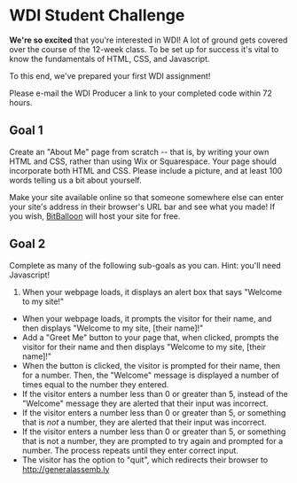 # WDI Student Challenge

**We're so excited** that you're interested in WDI! A lot of ground gets covered over the course of the 12-week class. To be set up for success it's vital to know the fundamentals of HTML, CSS, and Javascript.

To this end, we've prepared your first WDI assignment! 

Please e-mail the WDI Producer a link to your completed code within 72 hours.

## Goal 1

Create an "About Me" page from scratch -- that is, by writing your own HTML and CSS, rather than using Wix or Squarespace. Your page should incorporate both HTML and CSS. Please include a picture, and at least 100 words telling us a bit about yourself.

Make your site available online so that someone somewhere else can enter your site's address in their browser's URL bar and see what you made! If you wish, [BitBalloon](https://www.bitballoon.com/) will host your site for free.

## Goal 2

Complete as many of the following sub-goals as you can. Hint: you'll need Javascript!

1. When your webpage loads, it displays an alert box that says "Welcome to my site!"
- When your webpage loads, it prompts the visitor for their name, and then displays "Welcome to my site, [their name]!"
- Add a "Greet Me" button to your page that, when clicked, prompts the visitor for their name and then displays "Welcome to my site, [their name]!"
- When the button is clicked, the visitor is prompted for their name, then for a number. Then, the "Welcome" message is displayed a number of times equal to the number they entered.
- If the visitor enters a number less than 0 or greater than 5, instead of the "Welcome" message they are alerted that their input was incorrect.
- If the visitor enters a number less than 0 or greater than 5, or something that is *not* a number, they are alerted that their input was incorrect.
- If the visitor enters a number less than 0 or greater than 5, or something that is not a number, they are prompted to try again and prompted for a number. The process repeats until they enter correct input.
- The visitor has the option to "quit", which redirects their browser to http://generalassemb.ly

